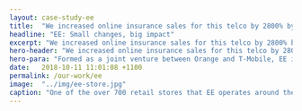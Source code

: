 ```yaml
---
layout: case-study-ee
title:  "We increased online insurance sales for this telco by 2800% by changing two words"
headline: "EE: Small changes, big impact"
excerpt: "We increased online insurance sales for this telco by 2800% by changing two words"
hero-header: "We increased online insurance sales for this telco by 2800% by changing two words"
hero-para: "Formed as a joint venture between Orange and T-Mobile, EE is the largest mobile telco in the UK. We were engaged soon after a site re-launch to undertake usability research with a view to increasing checkout conversion by simplifying and streamlining product discovery and purchase."
date:   2018-10-11 11:01:08 +1100
permalink: /our-work/ee
image:  "../img/ee-store.jpg"
caption: "One of the over 700 retail stores that EE operates around the UK"
---
```

